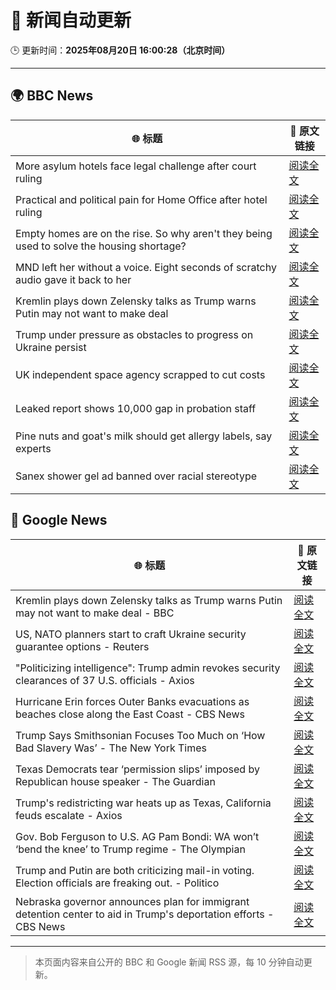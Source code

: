 # 🧠 新闻自动更新

🕒 更新时间：**2025年08月20日 16:00:28（北京时间）**

---

## 🌍 BBC News

| 🌐 标题 | 🔗 原文链接 |
|--------|-------------|
| More asylum hotels face legal challenge after court ruling | [阅读全文](https://www.bbc.com/news/articles/cp3e221qgeeo?at_medium=RSS&at_campaign=rss) |
| Practical and political pain for Home Office after hotel ruling | [阅读全文](https://www.bbc.com/news/articles/cy40wx73mwzo?at_medium=RSS&at_campaign=rss) |
| Empty homes are on the rise. So why aren't they being used to solve the housing shortage? | [阅读全文](https://www.bbc.com/news/articles/c3r413l5n57o?at_medium=RSS&at_campaign=rss) |
| MND left her without a voice. Eight seconds of scratchy audio gave it back to her | [阅读全文](https://www.bbc.com/news/articles/c1ejvxne7elo?at_medium=RSS&at_campaign=rss) |
| Kremlin plays down Zelensky talks as Trump warns Putin may not want to make deal | [阅读全文](https://www.bbc.com/news/articles/cn92e52rpjxo?at_medium=RSS&at_campaign=rss) |
| Trump under pressure as obstacles to progress on Ukraine persist | [阅读全文](https://www.bbc.com/news/articles/c776edpr10eo?at_medium=RSS&at_campaign=rss) |
| UK independent space agency scrapped to cut costs | [阅读全文](https://www.bbc.com/news/articles/c4gmjm8z47jo?at_medium=RSS&at_campaign=rss) |
| Leaked report shows 10,000 gap in probation staff | [阅读全文](https://www.bbc.com/news/articles/cy7yj0gkl3zo?at_medium=RSS&at_campaign=rss) |
| Pine nuts and goat's milk should get allergy labels, say experts | [阅读全文](https://www.bbc.com/news/articles/c5ypgrzxx9go?at_medium=RSS&at_campaign=rss) |
| Sanex shower gel ad banned over racial stereotype | [阅读全文](https://www.bbc.com/news/articles/cn92znzx8zzo?at_medium=RSS&at_campaign=rss) |

## 📰 Google News

| 🌐 标题 | 🔗 原文链接 |
|--------|-------------|
| Kremlin plays down Zelensky talks as Trump warns Putin may not want to make deal - BBC | [阅读全文](https://news.google.com/rss/articles/CBMiWkFVX3lxTFBWZ3RZdmRNMllqWEJlMmR1dWU0WEZ1NlRrTGRYWUk0TkxjeE51THNZY0JJY2tGNUxqRjk0dHVXZm5zeFhMUTE2QjFXdktlTnp2VXJ3SmtucTdjd9IBX0FVX3lxTE1ZYXVaakoyS0I5clRqRy1HX210bjY3c1o3U0NrSXMzYlk3V1BPM2xyOGlUTXRjckd2ZWg1VXhOZzROaUVXb0lsSENFSmJBVXB3Ni0tcnk3Tzh4WFhRTDE0?oc=5) |
| US, NATO planners start to craft Ukraine security guarantee options - Reuters | [阅读全文](https://news.google.com/rss/articles/CBMisgFBVV95cUxNSEF5RjBRNFNZeWl2OFhzdVIxWG5TS09FZGMtZVY5LXBPamI4Nm1qd3JnUDVmLUt5WjBfSllSLVhEY19laGtFMkNIbkhETzJnR0ZTdXlSVGNIX1RMZEh2SjRVMXQxNGlUOHRGQTZVaUhGWGdJdmsxVVkyOUY4aXdQSUhZUUNkWHhWNmJKRkFTaGl1U3FoYXA4NXFiX2RpRWhLX3U5U1dTUUs2UDVJSG84M01R?oc=5) |
| "Politicizing intelligence": Trump admin revokes security clearances of 37 U.S. officials - Axios | [阅读全文](https://news.google.com/rss/articles/CBMihAFBVV95cUxQTHlTSlhCS0VfMHlvQW5aLU5oS29FT0VnVENldGZfY1E4RXl6Ti1rem9kaXJUQ1NOZGJ4MnpWcTE0c1JGUzljdUQ0aGFjV2NTN1J5Mkl3MHJTQ0sxWEtRMlBuSnBCYXdLQ0I1X0tlN0VWNVlHN0FXMmlKMXRPbjEwdktYOHo?oc=5) |
| Hurricane Erin forces Outer Banks evacuations as beaches close along the East Coast - CBS News | [阅读全文](https://news.google.com/rss/articles/CBMiiwFBVV95cUxOOXlfZ1ZTcGlWbDJYS3BaOHVCdFJKT29hNWdZXzZjSVN4c0NTcDdDczFNY2x1QzlsbDdLUl8yUTdYS1JLeWo3SExUcjg0aFdVMlJGVVNIT25rSXBIeHJ5N2loSjdoODVid0xSR0xrSDJ1c1ZKNUk5cjNJNVAzamNOcXYxemRKZUl3YjE40gGQAUFVX3lxTFBDT0xCU3hhZDN1R0ozWjRpdHkzRE13VE9mRHdMazVyQ0pqejZQZ204VWJZdlh1UFVIcTlZQWp0cGQ0M0hkZjJUX1F6OEdMcWJ1X01mc05xd0k5cGZ5MDZoVFAwMXNNeXVfX0t0X3dxWFRkM2hhbk5HS2IzeHZxemkwZ2dCREh0TEJZcFB6cDBSTw?oc=5) |
| Trump Says Smithsonian Focuses Too Much on ‘How Bad Slavery Was’ - The New York Times | [阅读全文](https://news.google.com/rss/articles/CBMigwFBVV95cUxNR0JabkNpRGxsVjhsZFhGTmJ1SWZEeEo0RUJKdmlLSHMzRTd5clRoYmY1R0NMVGdDQ0V6UWlqcmZ0VmxlUzh3NTNyQldweEJsWXdhalJXRkFyUVRkaDVfTjV6Rl9RWWF0QVJoZlcydXcyLVk1Yzd5UGwxQlVFU0JkMjJxMA?oc=5) |
| Texas Democrats tear ‘permission slips’ imposed by Republican house speaker - The Guardian | [阅读全文](https://news.google.com/rss/articles/CBMikAFBVV95cUxQZTFBVUpFWjdyZkxVdktwM3BMZW0tdXhIMkZ1UnZBSDF5NFNJa0V3TE1GYjYyc0p6WWg1S1hncllHblMxWmFlcTZyb0hYQWEwMzhTRVV4djdHS1dCWUt4NVJBeE1QaUtfLU42WGpFaXNqWVpHUHJoU3I1dTQtbWlOSUllemYwQzJlb1BSOVFBazM?oc=5) |
| Trump's redistricting war heats up as Texas, California feuds escalate - Axios | [阅读全文](https://news.google.com/rss/articles/CBMijwFBVV95cUxQT1dXb0dtTkR6NDBfQW9YdHg4NHFFcGtraGNHc0tUc2RhSWsxMGhmQnUzX3dOSGtER18xZHlfeEhESzlHZTVrbWZkNThjUjRpbWtIclI5dGh0dGxoUDQ1cGlWRVVGYUk0eVlvWmZTWFVKOUJENTZid1cwTDRsZ3NKNUIzbFZfUmlKM3lHLWlZcw?oc=5) |
| Gov. Bob Ferguson to U.S. AG Pam Bondi: WA won’t ‘bend the knee’ to Trump regime - The Olympian | [阅读全文](https://news.google.com/rss/articles/CBMif0FVX3lxTE5jaWxXekVXTUVZRlN2NXlmZmR4ZFJycXNBemNlUjhtekpuT0hOcGRTVnVkTDlUQmo1NFJ1Tm9oaXNSYUxzR09yS0o1MDlFc2tzZDdVZjhyZ2tJYUc2ZnpVb000aVBSSEhVQWMwSXJfUEd1UUUtWVNTY0ZnZGNISTTSAX9BVV95cUxPWUI3SWgzX2pwVTh0dnZaZEFKR1ZxYk1BbUd5Yk5UZktDWXNEa202ZExtZGtwbXBFV3d1S2FwOHVfQkdwVVUwMHZOa2QxeHVGaGdfbTF3c3lxbDJlZGFBOGNYZFVDVlpCYWxkekc5dm83T1cyeTAxTURYRktHTjFz?oc=5) |
| Trump and Putin are both criticizing mail-in voting. Election officials are freaking out. - Politico | [阅读全文](https://news.google.com/rss/articles/CBMi0wFBVV95cUxPUV9PYTVFZ1F0MDEteUZQOXk4QzRWWi1ybDRwRklJVThmcmx4RVlhR3EwQ0R0eG0wWUNxYVZfUHlFQmFHV3Q1LXhPZ0g1VFhQREhpUHJKRU4zNDU0bnZ0V19HeldoQXpmeFdISkxSLXdCb3RwTGFjX0M4MHJpYUotMEhlb3RzOENqbHZ2NkU2dEhUbVhEeS0xSnlCRVdsUVFMUDhScGFFUjMtRHh2NzREYlVwYXQxeElIZ0I3UDk3dU5jM3RicFBJVUltZ09SYkJmN3l3?oc=5) |
| Nebraska governor announces plan for immigrant detention center to aid in Trump's deportation efforts - CBS News | [阅读全文](https://news.google.com/rss/articles/CBMiekFVX3lxTFBfZFowUkhfd2RHajZXeFNJT1E2REZFaVRXck5KcXNyb3BKMExoVi1fX2UzMlBQWjE4cHc2TWRPMUhGaVpHTFpZcW15OTNQdEpWZ0hMT0hEc0VFbDhyOVJuWUxjdWRSMk1Ec1N2a3Y0NVVFLUhha2U2WktB0gF_QVVfeXFMTVU3bEZhTkJzNG5IY2hONl9rSS1EalhuSXdTSHJOMmwybkZkdEF4eS1BWGlKLVRnSTNBcllOQ3NjR1lXd05IWkpLeFp4QlNoaWhnUjVKR2J0aG5Nc2hLN1JKak11VUE1UnVMMlQzWXpPQ2UtYzFzQXdzdGFqeFVVbw?oc=5) |

---
> 本页面内容来自公开的 BBC 和 Google 新闻 RSS 源，每 10 分钟自动更新。